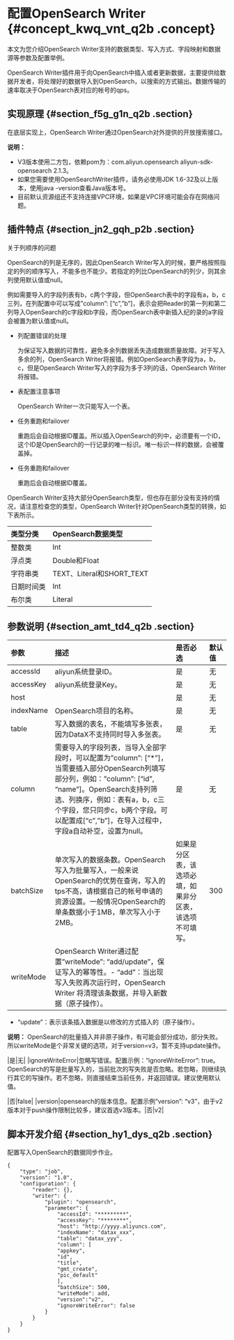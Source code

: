 # 配置OpenSearch Writer {#concept_kwq_vnt_q2b .concept}

本文为您介绍OpenSearch Writer支持的数据类型、写入方式、字段映射和数据源等参数及配置举例。

OpenSearch Writer插件用于向OpenSearch中插入或者更新数据，主要提供给数据开发者，将处理好的数据导入到OpenSearch，以搜索的方式输出。数据传输的速率取决于OpenSearch表对应的帐号的qps。

## 实现原理 {#section_f5g_g1n_q2b .section}

在底层实现上，OpenSearch Writer通过OpenSearch对外提供的开放搜索接口。

**说明：** 

-   V3版本使用二方包，依赖pom为：com.aliyun.opensearch aliyun-sdk-opensearch 2.1.3。
-   如果您需要使用OpenSearchWriter插件，请务必使用JDK 1.6-32及以上版本，使用java -version查看Java版本号。
-   目前默认资源组还不支持连接VPC环境，如果是VPC环境可能会存在网络问题。

## 插件特点 {#section_jn2_gqh_p2b .section}

关于列顺序的问题

OpenSearch的列是无序的，因此OpenSearch Writer写入的时候，要严格按照指定的列的顺序写入，不能多也不能少。若指定的列比OpenSearch的列少，则其余列使用默认值或null。

例如需要导入的字段列表有b，c两个字段，但OpenSearch表中的字段有a，b，c三列，在列配置中可以写成”column”: \[“c”,”b”\]，表示会把Reader的第一列和第二列导入OpenSearch的c字段和b字段，而OpenSearch表中新插入纪的录的a字段会被置为默认值或null。

-   列配置错误的处理

    为保证写入数据的可靠性，避免多余列数据丢失造成数据质量故障。对于写入多余的列，OpenSearch Writer将报错。例如OpenSearch表字段为a，b，c，但是OpenSearch Writer写入的字段为多于3列的话，OpenSearch Writer将报错。

-   表配置注意事项

    OpenSearch Writer一次只能写入一个表。

-   任务重跑和failover

    重跑后会自动根据ID覆盖。所以插入OpenSearch的列中，必须要有一个ID，这个ID是OpenSearch的一行记录的唯一标识。唯一标识一样的数据，会被覆盖掉。

-   任务重跑和failover

    重跑后会自动根据ID覆盖。


OpenSearch Writer支持大部分OpenSearch类型，但也存在部分没有支持的情况，请注意检查您的类型，OpenSearch Writer针对OpenSearch类型的转换，如下表所示。

|类型分类|OpenSearch数据类型|
|:---|:-------------|
|整数类|Int|
|浮点类|Double和Float|
|字符串类|TEXT、Literal和SHORT\_TEXT|
|日期时间类|Int|
|布尔类|Literal|

## 参数说明 {#section_amt_td4_q2b .section}

|参数|描述|是否必选|默认值|
|:-|:-|:---|:--|
|accessId|aliyun系统登录ID。|是|无|
|accessKey|aliyun系统登录Key。|是|无|
|host| |是|无|
|indexName|OpenSearch项目的名称。|是|无|
|table|写入数据的表名，不能填写多张表，因为DataX不支持同时导入多张表。|是|无|
|column|需要导入的字段列表，当导入全部字段时，可以配置为”column”: \[“\*”\]，当需要插入部分OpenSearch列填写部分列，例如：”column”: \[“id”, “name”\]。OpenSearch支持列筛选、列换序，例如：表有a，b，c三个字段，您只同步c，b两个字段。可以配置成\[“c”,”b”\]，在导入过程中，字段a自动补空，设置为null。|是|无|
|batchSize|单次写入的数据条数。OpenSearch写入为批量写入，一般来说OpenSearch的优势在查询，写入的tps不高，请根据自己的帐号申请的资源设置。一般情况OpenSearch的单条数据小于1MB，单次写入小于2MB。|如果是分区表，该选项必填，如果非分区表，该选项不可填写。|300|
|writeMode|OpenSearch Writer通过配置”writeMode”: “add/update”，保证写入的幂等性。-   “add”：当出现写入失败再次运行时，OpenSearch Writer 将清理该条数据，并导入新数据（原子操作）。
-   “update”：表示该条插入数据是以修改的方式插入的（原子操作）。

**说明：** OpenSearch的批量插入并非原子操作，有可能会部分成功，部分失败。所以writeMode是个非常关键的选项，对于version=v3，暂不支持update操作。


|是|无|
|ignoreWriteError|忽略写错误。配置示例：“ignoreWriteError”: true。OpenSearch的写是批量写入的，当前批次的写失败是否忽略。若忽略，则继续执行其它的写操作。若不忽略，则直接结束当前任务，并返回错误。建议使用默认值。

|否|false|
|version|opensearch的版本信息。配置示例“version”: “v3”，由于v2版本对于push操作限制比较多，建议首选v3版本。|否|v2|

## 脚本开发介绍 {#section_hy1_dys_q2b .section}

配置写入OpenSearch的数据同步作业。

```language-json
{
    "type": "job",
    "version": "1.0",
    "configuration": {
        "reader": {},
        "writer": {
            "plugin": "opensearch",
            "parameter": {
                "accessId": "*********",
                "accessKey": "********",
                "host": "http://yyyy.aliyuncs.com",
                "indexName": "datax_xxx",
                "table": "datax_yyy",
                "column": [
                "appkey",
                "id",
                "title",
                "gmt_create",
                "pic_default"
                ],
                "batchSize": 500,
                "writeMode": add,
                "version":"v2",
                "ignoreWriteError": false
            }
        }
    }
}
```

